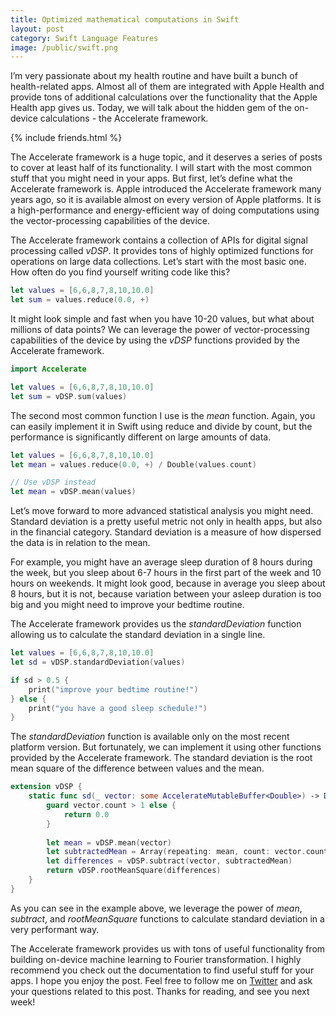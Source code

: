 ```yaml
---
title: Optimized mathematical computations in Swift
layout: post
category: Swift Language Features
image: /public/swift.png
---
```


I’m very passionate about my health routine and have built a bunch of health-related apps. Almost all of them are integrated with Apple Health and provide tons of additional calculations over the functionality that the Apple Health app gives us. Today, we will talk about the hidden gem of the on-device calculations - the Accelerate framework.

{% include friends.html %}

The Accelerate framework is a huge topic, and it deserves a series of posts to cover at least half of its functionality. I will start with the most common stuff that you might need in your apps. But first, let’s define what the Accelerate framework is. Apple introduced the Accelerate framework many years ago, so it is available almost on every version of Apple platforms. It is a high-performance and energy-efficient way of doing computations using the vector-processing capabilities of the device.

The Accelerate framework contains a collection of APIs for digital signal processing called *vDSP*. It provides tons of highly optimized functions for operations on large data collections. Let’s start with the most basic one. How often do you find yourself writing code like this?

```swift
let values = [6,6,8,7,8,10,10.0]
let sum = values.reduce(0.0, +)
```

It might look simple and fast when you have 10-20 values, but what about millions of data points? We can leverage the power of vector-processing capabilities of the device by using the *vDSP* functions provided by the Accelerate framework.

```swift
import Accelerate

let values = [6,6,8,7,8,10,10.0]
let sum = vDSP.sum(values)
```

The second most common function I use is the *mean* function. Again, you can easily implement it in Swift using reduce and divide by count, but the performance is significantly different on large amounts of data.

```swift
let values = [6,6,8,7,8,10,10.0]
let mean = values.reduce(0.0, +) / Double(values.count)

// Use vDSP instead
let mean = vDSP.mean(values)
```

Let’s move forward to more advanced statistical analysis you might need. Standard deviation is a pretty useful metric not only in health apps, but also in the financial category. Standard deviation is a measure of how dispersed the data is in relation to the mean.

For example, you might have an average sleep duration of 8 hours during the week, but you sleep about 6-7 hours in the first part of the week and 10 hours on weekends. It might look good, because in average you sleep about 8 hours, but it is not, because variation between your asleep duration is too big and you might need to improve your bedtime routine.

The Accelerate framework provides us the *standardDeviation* function allowing us to calculate the standard deviation in a single line.

```swift
let values = [6,6,8,7,8,10,10.0]
let sd = vDSP.standardDeviation(values)

if sd > 0.5 {
    print("improve your bedtime routine!")
} else {
    print("you have a good sleep schedule!")
}
```

The *standardDeviation* function is available only on the most recent platform version. But fortunately, we can implement it using other functions provided by the Accelerate framework. The standard deviation is the root mean square of the difference between values and the mean.

```swift
extension vDSP {
    static func sd(_ vector: some AccelerateMutableBuffer<Double>) -> Double {
        guard vector.count > 1 else {
            return 0.0
        }
        
        let mean = vDSP.mean(vector)
        let subtractedMean = Array(repeating: mean, count: vector.count)
        let differences = vDSP.subtract(vector, subtractedMean)
        return vDSP.rootMeanSquare(differences)
    }
}
```

As you can see in the example above, we leverage the power of *mean*, *subtract*, and *rootMeanSquare* functions to calculate standard deviation in a very performant way.

The Accelerate framework provides us with tons of useful functionality from building on-device machine learning to Fourier transformation. I highly recommend you check out the documentation to find useful stuff for your apps. I hope you enjoy the post. Feel free to follow me on [Twitter](https://twitter.com/mecid) and ask your questions related to this post. Thanks for reading, and see you next week!
